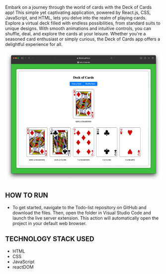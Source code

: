 Embark on a journey through the world of cards with the Deck of Cards app! This simple yet captivating application, powered by React.js, CSS, JavaScript, and HTML, lets you delve into the realm of playing cards. Explore a virtual deck filled with endless possibilities, from standard suits to unique designs. With smooth animations and intuitive controls, you can shuffle, deal, and explore the cards at your leisure. Whether you're a seasoned card enthusiast or simply curious, the Deck of Cards app offers a delightful experience for all.

![deckofcards-image](./deckofcards.png)

HOW TO RUN 
------------------------------------
* To get started, navigate to the Todo-list repository on GitHub and download the files. Then, open the folder in Visual Studio Code and launch the live server extension. This action  will automatically open the project in your default web browser.

TECHNOLOGY STACK USED
------------------------------------
* HTML
* CSS
* JavaScript
* reactDOM

